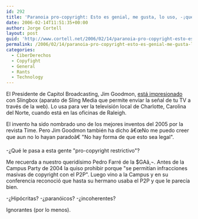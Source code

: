 ```yaml
---
id: 292
title: 'Paranoia pro-copyright: Esto es genial, me gusta, lo uso, -¡que lo prohiban!'
date: 2006-02-14T11:51:35+00:00
author: Jorge Cortell
layout: post
guid: 'http://www.cortell.net/2006/02/14/paranoia-pro-copyright-esto-es-genial-me-gusta-lo-uso-%c2%a1que-lo-prohiban/'
permalink: /2006/02/14/paranoia-pro-copyright-esto-es-genial-me-gusta-lo-uso-que-lo-prohiban/
categories:
  - CiberDerechos
  - Copyfight
  - General
  - Rants
  - Technology
---
```

El Presidente de Capitol Broadcasting, Jim Goodmon, [está impresionado](http://www.broadcastingcable.com/article/CA6304972.html?display=Breaking+News&referral=SUPP&nid=2228) con Slingbox (aparato de Sling Media que permite enviar la señal de tu TV a través de la web). Lo usa para ver la televisión local de Charlotte, Carolina del Norte, cuando está en las oficinas de Raleigh.
  
El invento ha sido nombrado uno de los mejores inventos del 2005 por la revista Time. Pero Jim Goodmon también ha dicho â€œNo me puedo creer que aun no lo hayan paradoâ€ "No hay forma de que esto sea legal".

-¿Qué le pasa a esta gente "pro-copyright restrictivo"?

Me recuerda a nuestro queridí­simo Pedro Farré de la $GAâ‚¬. Antes de la Campus Party de 2004 la quiso prohibir porque "se permití­an infracciones masivas de copyright con el P2P". Luego vino a la Campus y en su conferencia reconoció que hasta su hermano usaba el P2P y que le parecí­a bien.

-¿Hipócritas? -¿paranóicos? -¿incoherentes?

Ignorantes (por lo menos).